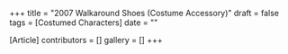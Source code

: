 +++
title = "2007 Walkaround Shoes (Costume Accessory)"
draft = false
tags = [Costumed Characters]
date = ""

[Article]
contributors = []
gallery = []
+++
